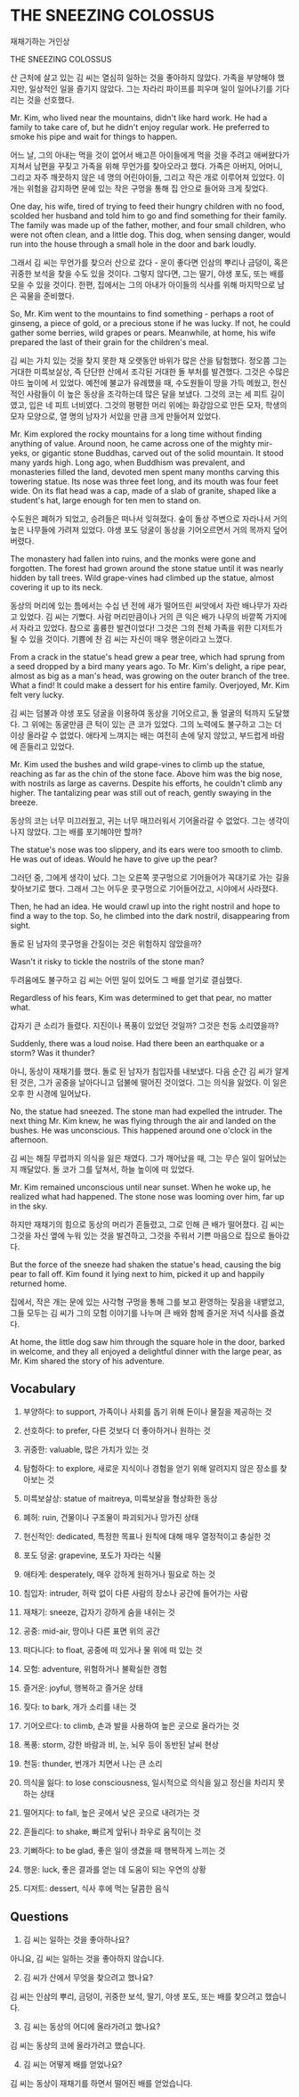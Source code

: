 # THE SNEEZING COLOSSUS

재채기하는 거인상

THE SNEEZING COLOSSUS

산 근처에 살고 있는 김 씨는 열심히 일하는 것을 좋아하지 않았다. 가족을 부양해야 했지만, 일상적인 일을 즐기지 않았다. 그는 차라리 파이프를 피우며 일이 일어나기를 기다리는 것을 선호했다.

Mr. Kim, who lived near the mountains, didn't like hard work. He had a family to take care of, but he didn't enjoy regular work. He preferred to smoke his pipe and wait for things to happen.

어느 날, 그의 아내는 먹을 것이 없어서 배고픈 아이들에게 먹을 것을 주려고 애써왔다가 지쳐서 남편을 꾸짖고 가족을 위해 무언가를 찾아오라고 했다. 가족은 아버지, 어머니, 그리고 자주 깨끗하지 않은 네 명의 어린아이들, 그리고 작은 개로 이루어져 있었다. 이 개는 위험을 감지하면 문에 있는 작은 구멍을 통해 집 안으로 들어와 크게 짖었다.

One day, his wife, tired of trying to feed their hungry children with no food, scolded her husband and told him to go and find something for their family. The family was made up of the father, mother, and four small children, who were not often clean, and a little dog. This dog, when sensing danger, would run into the house through a small hole in the door and bark loudly.

그래서 김 씨는 무언가를 찾으러 산으로 갔다 - 운이 좋다면 인삼의 뿌리나 금덩이, 혹은 귀중한 보석을 찾을 수도 있을 것이다. 그렇지 않다면, 그는 딸기, 야생 포도, 또는 배를 모을 수 있을 것이다. 한편, 집에서는 그의 아내가 아이들의 식사를 위해 마지막으로 남은 곡물을 준비했다.

So, Mr. Kim went to the mountains to find something - perhaps a root of ginseng, a piece of gold, or a precious stone if he was lucky. If not, he could gather some berries, wild grapes or pears. Meanwhile, at home, his wife prepared the last of their grain for the children's meal.

김 씨는 가치 있는 것을 찾지 못한 채 오랫동안 바위가 많은 산을 탐험했다. 정오쯤 그는 거대한 미륵보살상, 즉 단단한 산에서 조각된 거대한 돌 부처를 발견했다. 그것은 수많은 야드 높이에 서 있었다. 예전에 불교가 유례했을 때, 수도원들이 땅을 가득 메웠고, 헌신적인 사람들이 이 높은 동상을 조각하는데 많은 달을 보냈다. 그것의 코는 세 피트 길이였고, 입은 네 피트 너비였다. 그것의 평평한 머리 위에는 화강암으로 만든 모자, 학생의 모자 모양으로, 열 명의 남자가 서있을 만큼 크게 만들어져 있었다.

Mr. Kim explored the rocky mountains for a long time without finding anything of value. Around noon, he came across one of the mighty mir-yeks, or gigantic stone Buddhas, carved out of the solid mountain. It stood many yards high. Long ago, when Buddhism was prevalent, and monasteries filled the land, devoted men spent many months carving this towering statue. Its nose was three feet long, and its mouth was four feet wide. On its flat head was a cap, made of a slab of granite, shaped like a student's hat, large enough for ten men to stand on.

수도원은 폐허가 되었고, 승려들은 떠나서 잊혀졌다. 숲이 돌상 주변으로 자라나서 거의 높은 나무들에 가려져 있었다. 야생 포도 덩굴이 동상을 기어오르면서 거의 목까지 덮어버렸다.

The monastery had fallen into ruins, and the monks were gone and forgotten. The forest had grown around the stone statue until it was nearly hidden by tall trees. Wild grape-vines had climbed up the statue, almost covering it up to its neck.

동상의 머리에 있는 틈에서는 수십 년 전에 새가 떨어뜨린 씨앗에서 자란 배나무가 자라고 있었다. 김 씨는 기뻤다. 사람 머리만큼이나 거의 큰 익은 배가 나무의 바깥쪽 가지에서 자라고 있었다. 참으로 훌륭한 발견이었다! 그것은 그의 전체 가족을 위한 디저트가 될 수 있을 것이다. 기쁨에 찬 김 씨는 자신이 매우 행운이라고 느꼈다.

From a crack in the statue's head grew a pear tree, which had sprung from a seed dropped by a bird many years ago. To Mr. Kim's delight, a ripe pear, almost as big as a man's head, was growing on the outer branch of the tree. What a find! It could make a dessert for his entire family. Overjoyed, Mr. Kim felt very lucky.

김 씨는 덤불과 야생 포도 덩굴을 이용하여 동상을 기어오르고, 돌 얼굴의 턱까지 도달했다. 그 위에는 동굴만큼 큰 턱이 있는 큰 코가 있었다. 그의 노력에도 불구하고 그는 더 이상 올라갈 수 없었다. 애타게 느껴지는 배는 여전히 손에 닿지 않았고, 부드럽게 바람에 흔들리고 있었다.

Mr. Kim used the bushes and wild grape-vines to climb up the statue, reaching as far as the chin of the stone face. Above him was the big nose, with nostrils as large as caverns. Despite his efforts, he couldn't climb any higher. The tantalizing pear was still out of reach, gently swaying in the breeze.

동상의 코는 너무 미끄러웠고, 귀는 너무 매끄러워서 기어올라갈 수 없었다. 그는 생각이 나지 않았다. 그는 배를 포기해야만 할까?

The statue's nose was too slippery, and its ears were too smooth to climb. He was out of ideas. Would he have to give up the pear?

그러던 중, 그에게 생각이 났다. 그는 오른쪽 콧구멍으로 기어들어가 꼭대기로 가는 길을 찾아보기로 했다. 그래서 그는 어두운 콧구멍으로 기어들어갔고, 시야에서 사라졌다.

Then, he had an idea. He would crawl up into the right nostril and hope to find a way to the top. So, he climbed into the dark nostril, disappearing from sight.

돌로 된 남자의 콧구멍을 간질이는 것은 위험하지 않았을까?

Wasn't it risky to tickle the nostrils of the stone man?

두려움에도 불구하고 김 씨는 어떤 일이 있어도 그 배를 얻기로 결심했다.

Regardless of his fears, Kim was determined to get that pear, no matter what.

갑자기 큰 소리가 들렸다. 지진이나 폭풍이 있었던 것일까? 그것은 천둥 소리였을까?

Suddenly, there was a loud noise. Had there been an earthquake or a storm? Was it thunder?

아니, 동상이 재채기를 했다. 돌로 된 남자가 침입자를 내보냈다. 다음 순간 김 씨가 알게 된 것은, 그가 공중을 날아다니고 덤불에 떨어진 것이었다. 그는 의식을 잃었다. 이 일은 오후 한 시경에 일어났다.

No, the statue had sneezed. The stone man had expelled the intruder. The next thing Mr. Kim knew, he was flying through the air and landed on the bushes. He was unconscious. This happened around one o'clock in the afternoon.

김 씨는 해질 무렵까지 의식을 잃은 채였다. 그가 깨어났을 때, 그는 무슨 일이 일어났는지 깨달았다. 돌 코가 그를 덮쳐서, 하늘 높이에 떠 있었다.

Mr. Kim remained unconscious until near sunset. When he woke up, he realized what had happened. The stone nose was looming over him, far up in the sky.

하지만 재채기의 힘으로 동상의 머리가 흔들렸고, 그로 인해 큰 배가 떨어졌다. 김 씨는 그것을 자신 옆에 누워 있는 것을 발견하고, 그것을 주워서 기쁜 마음으로 집으로 돌아갔다.

But the force of the sneeze had shaken the statue's head, causing the big pear to fall off. Kim found it lying next to him, picked it up and happily returned home.

집에서, 작은 개는 문에 있는 사각형 구멍을 통해 그를 보고 환영하는 짖음을 내뱉었고, 그들 모두는 김 씨가 그의 모험 이야기를 나누며 큰 배와 함께 즐거운 저녁 식사를 즐겼다.

At home, the little dog saw him through the square hole in the door, barked in welcome, and they all enjoyed a delightful dinner with the large pear, as Mr. Kim shared the story of his adventure.

## Vocabulary

1. 부양하다: to support, 가족이나 사회를 돕기 위해 돈이나 물질을 제공하는 것

2. 선호하다: to prefer, 다른 것보다 더 좋아하거나 원하는 것

3. 귀중한: valuable, 많은 가치가 있는 것

4. 탐험하다: to explore, 새로운 지식이나 경험을 얻기 위해 알려지지 않은 장소를 찾아보는 것

5. 미륵보살상: statue of maitreya, 미륵보살을 형상화한 동상

6. 폐허: ruin, 건물이나 구조물이 파괴되거나 망가진 상태

7. 헌신적인: dedicated, 특정한 목표나 원칙에 대해 매우 열정적이고 충실한 것

8. 포도 덩굴: grapevine, 포도가 자라는 식물

9. 애타게: desperately, 매우 강하게 원하거나 필요로 하는 것

10. 침입자: intruder, 허락 없이 다른 사람의 장소나 공간에 들어가는 사람

11. 재채기: sneeze, 갑자기 강하게 숨을 내쉬는 것

12. 공중: mid-air, 땅이나 다른 표면 위의 공간

13. 떠다니다: to float, 공중에 떠 있거나 물 위에 떠 있는 것

14. 모험: adventure, 위험하거나 불확실한 경험

15. 즐거운: joyful, 행복하고 즐거운 상태

16. 짖다: to bark, 개가 소리를 내는 것

17. 기어오르다: to climb, 손과 발을 사용하여 높은 곳으로 올라가는 것

18. 폭풍: storm, 강한 바람과 비, 눈, 뇌우 등이 동반된 날씨 현상

19. 천둥: thunder, 번개가 치면서 나는 큰 소리

20. 의식을 잃다: to lose consciousness, 일시적으로 의식을 잃고 정신을 차리지 못하는 상태

21. 떨어지다: to fall, 높은 곳에서 낮은 곳으로 내려가는 것

22. 흔들리다: to shake, 빠르게 앞뒤나 좌우로 움직이는 것

23. 기뻐하다: to be glad, 좋은 일이 생겼을 때 행복하게 느끼는 것

24. 행운: luck, 좋은 결과를 얻는 데 도움이 되는 우연의 상황

25. 디저트: dessert, 식사 후에 먹는 달콤한 음식

## Questions

1. 김 씨는 일하는 것을 좋아하나요?

아니요, 김 씨는 일하는 것을 좋아하지 않습니다.

2. 김 씨가 산에서 무엇을 찾으려고 했나요?

김 씨는 인삼의 뿌리, 금덩이, 귀중한 보석, 딸기, 야생 포도, 또는 배를 찾으려고 했습니다.

3. 김 씨는 동상의 어디에 올라가려고 했나요?

김 씨는 동상의 코에 올라가려고 했습니다.

4. 김 씨는 어떻게 배를 얻었나요?

김 씨는 동상이 재채기를 하면서 떨어진 배를 얻었습니다.

